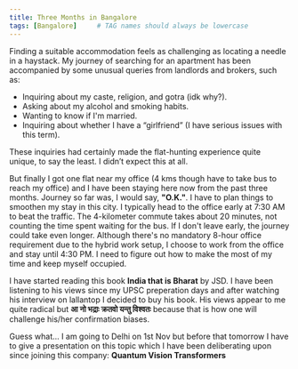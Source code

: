 ```yaml
---
title: Three Months in Bangalore
tags: [Bangalore]     # TAG names should always be lowercase
---
```


Finding a suitable accommodation feels as challenging as locating a needle in a haystack. My journey of searching for an apartment has been accompanied by some unusual queries from landlords and brokers, such as:

- Inquiring about my caste, religion, and gotra (idk why?).
- Asking about my alcohol and smoking habits.
- Wanting to know if I'm married.
- Inquiring about whether I have a “girlfriend” (I have serious issues with this term).
  
These inquiries had certainly made the flat-hunting experience quite unique, to say the least. I didn’t expect this at all. 

But finally I got one flat near my office (4 kms though have to take bus to reach my office) and I have been staying here now from the past three months. Journey so far was, I would say, **"O.K."**. I have to plan things to smoothen my stay in this city. 
I typically head to the office early at 7:30 AM to beat the traffic. The 4-kilometer commute takes about 20 minutes, not counting the time spent waiting for the bus. If I don't leave early, the journey could take even longer. Although there's no mandatory 8-hour office requirement due to the hybrid work setup, I choose to work from the office and stay until 4:30 PM. I need to figure out how to make the most of my time and keep myself occupied.

I have started reading this book **India that is Bharat** by JSD. I have been listening to his views since my UPSC preperation days and after watching his interview on lallantop I decided to buy his book. His views appear to me quite radical but **आ नो भद्राः क्रतवो यन्तु विश्वतः** because that is how one will challenge his/her confirmation biases.

Guess what... I am going to Delhi on 1st Nov but before that tomorrow I have to give a presentation on this topic which I have been deliberating upon since joining this company: **Quantum Vision Transformers**

